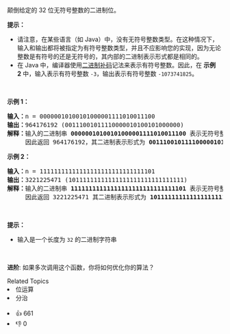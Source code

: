 <p>颠倒给定的 32 位无符号整数的二进制位。</p>

<p><strong>提示：</strong></p>

<ul> 
 <li>请注意，在某些语言（如 Java）中，没有无符号整数类型。在这种情况下，输入和输出都将被指定为有符号整数类型，并且不应影响您的实现，因为无论整数是有符号的还是无符号的，其内部的二进制表示形式都是相同的。</li> 
 <li>在 Java 中，编译器使用<a href="https://baike.baidu.com/item/二进制补码/5295284" target="_blank">二进制补码</a>记法来表示有符号整数。因此，在 <strong>示例 2</strong>&nbsp;中，输入表示有符号整数 <code>-3</code>，输出表示有符号整数 <code>-1073741825</code>。</li> 
</ul>

<p>&nbsp;</p>

<p><strong>示例 1：</strong></p>

<pre>
<strong>输入：</strong>n = 00000010100101000001111010011100
<strong>输出：</strong>964176192 (00111001011110000010100101000000)
<strong>解释：</strong>输入的二进制串 <strong>00000010100101000001111010011100 </strong>表示无符号整数<strong> 43261596</strong><strong>，
    </strong> 因此返回 964176192，其二进制表示形式为 <strong>00111001011110000010100101000000</strong>。</pre>

<p><strong>示例 2：</strong></p>

<pre>
<strong>输入：</strong>n = 11111111111111111111111111111101
<strong>输出：</strong>3221225471 (10111111111111111111111111111111)
<strong>解释：</strong>输入的二进制串 <strong>11111111111111111111111111111101</strong> 表示无符号整数 4294967293，
   &nbsp; 因此返回 3221225471 其二进制表示形式为 <strong>10111111111111111111111111111111 。</strong></pre>

<p>&nbsp;</p>

<p><strong>提示：</strong></p>

<ul> 
 <li>输入是一个长度为 <code>32</code> 的二进制字符串</li> 
</ul>

<p>&nbsp;</p>

<p><strong>进阶</strong>: 如果多次调用这个函数，你将如何优化你的算法？</p>

<div><div>Related Topics</div><div><li>位运算</li><li>分治</li></div></div><br><div><li>👍 661</li><li>👎 0</li></div>